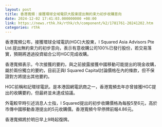 ```yaml
---
layout: post
title: 香港寬頻：接獲環球全域電訊大股東提出無約束力初步收購意向
date: 2024-12-02 17:41:03.000000000 +08:00
link: https://news.rthk.hk/rthk/ch/component/k2/1781761-20241202.htm
categories: rthk
---
```


香港寬頻公布，接獲環球全域電訊(HGC)大股東，I Squared Asia Advisors Pte Ltd.提出無約束力的初步意向，表示有意收購公司100%已發行股份，若交易落實，預期將透過投資組合公司HGC完成收購。

香港寬頻表示，今次接獲的要約，與之前披露接獲中國移動可能提出的現金收購，屬於兩份獨立的要約，目前正與I Squared Capital討論價格在內的條款，但不保證對方將提出其他要約。

HGC前稱和記環球電訊，是本港固網電訊商之一，香港寬頻去年亦曾接獲HGC提出的收購要約，但最終並未達成協議。

外電較早時引述消息人士指，I Squared提出的初步收購價格為每股5至6元，高於市傳中國移動香港提出的5元收購價。香港寬頻今早停牌前報4.86元。

香港寬頻將於明日早上9時起復牌。
